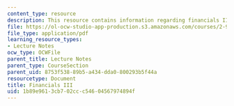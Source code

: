```yaml
---
content_type: resource
description: This resource contains information regarding financials III.
file: https://ol-ocw-studio-app-production.s3.amazonaws.com/courses/2-96-management-in-engineering-fall-2012/1b89e9613cb702ccc54604567974894f_MIT2_96F12_lec07.pdf
file_type: application/pdf
learning_resource_types:
- Lecture Notes
ocw_type: OCWFile
parent_title: Lecture Notes
parent_type: CourseSection
parent_uid: 8753f538-89b5-a434-dda0-800293b5f44a
resourcetype: Document
title: Financials III
uid: 1b89e961-3cb7-02cc-c546-04567974894f
---
```


